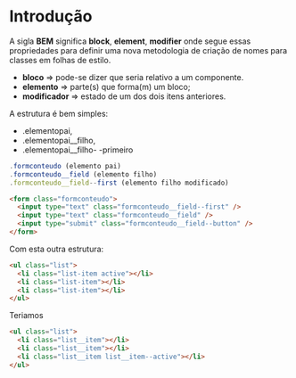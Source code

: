 # Introdução

A sigla **BEM** significa __block__, __element__, __modifier__ onde segue essas propriedades para definir uma nova metodologia de criação de nomes para classes em folhas de estilo.

- **bloco** => pode-se dizer que seria relativo a um componente.
- **elemento** => parte(s) que forma(m) um bloco;
- **modificador** => estado de um dos dois itens anteriores.

A estrutura é bem simples:

- .elementopai,
- .elementopai__filho,
- .elementopai__filho- -primeiro


```js
.formconteudo (elemento pai)
.formconteudo__field (elemento filho)
.formconteudo__field--first (elemento filho modificado)
```

```html
<form class="formconteudo">
  <input type="text" class="formconteudo__field--first" />
  <input type="text" class="formconteudo__field" />
  <input type="submit" class="formconteudo__field--button" />
</form>
```

Com esta outra estrutura:

```html
<ul class="list">
  <li class="list-item active"></li>
  <li class="list-item"></li>
  <li class="list-item"></li>
</ul>
```

Teriamos
```html
<ul class="list">
  <li class="list__item"></li>
  <li class="list__item"></li>
  <li class="list__item list__item--active"></li>
</ul>
```